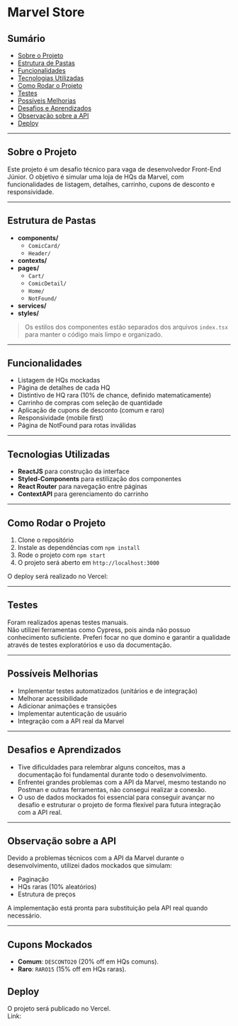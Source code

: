 # Marvel Store

## Sumário
- [Sobre o Projeto](#sobre-o-projeto)
- [Estrutura de Pastas](#estrutura-de-pastas)
- [Funcionalidades](#funcionalidades)
- [Tecnologias Utilizadas](#tecnologias-utilizadas)
- [Como Rodar o Projeto](#como-rodar-o-projeto)
- [Testes](#testes)
- [Possíveis Melhorias](#possíveis-melhorias)
- [Desafios e Aprendizados](#desafios-e-aprendizados)
- [Observação sobre a API](#observação-sobre-a-api)
- [Deploy](#deploy)

---

## Sobre o Projeto

Este projeto é um desafio técnico para vaga de desenvolvedor Front-End Júnior. O objetivo é simular uma loja de HQs da Marvel, com funcionalidades de listagem, detalhes, carrinho, cupons de desconto e responsividade.

---

## Estrutura de Pastas

- **components/**
  - `ComicCard/`
  - `Header/`
- **contexts/**
- **pages/**
  - `Cart/`
  - `ComicDetail/`
  - `Home/`
  - `NotFound/`
- **services/**
- **styles/**

> Os estilos dos componentes estão separados dos arquivos `index.tsx` para manter o código mais limpo e organizado.

---

## Funcionalidades

- Listagem de HQs mockadas
- Página de detalhes de cada HQ
- Distintivo de HQ rara (10% de chance, definido matematicamente)
- Carrinho de compras com seleção de quantidade
- Aplicação de cupons de desconto (comum e raro)
- Responsividade (mobile first)
- Página de NotFound para rotas inválidas

---

## Tecnologias Utilizadas

- **ReactJS** para construção da interface
- **Styled-Components** para estilização dos componentes
- **React Router** para navegação entre páginas
- **ContextAPI** para gerenciamento do carrinho

---

## Como Rodar o Projeto

1. Clone o repositório
2. Instale as dependências com `npm install`
3. Rode o projeto com `npm start`
4. O projeto será aberto em `http://localhost:3000`

O deploy será realizado no Vercel: 

---

## Testes

Foram realizados apenas testes manuais.  
Não utilizei ferramentas como Cypress, pois ainda não possuo conhecimento suficiente. Preferi focar no que domino e garantir a qualidade através de testes exploratórios e uso da documentação.

---

## Possíveis Melhorias

- Implementar testes automatizados (unitários e de integração)
- Melhorar acessibilidade
- Adicionar animações e transições
- Implementar autenticação de usuário
- Integração com a API real da Marvel

---

## Desafios e Aprendizados

- Tive dificuldades para relembrar alguns conceitos, mas a documentação foi fundamental durante todo o desenvolvimento.
- Enfrentei grandes problemas com a API da Marvel, mesmo testando no Postman e outras ferramentas, não consegui realizar a conexão.
- O uso de dados mockados foi essencial para conseguir avançar no desafio e estruturar o projeto de forma flexível para futura integração com a API real.

---

## Observação sobre a API

Devido a problemas técnicos com a API da Marvel durante o desenvolvimento, utilizei dados mockados que simulam:
- Paginação
- HQs raras (10% aleatórios)
- Estrutura de preços

A implementação está pronta para substituição pela API real quando necessário.

---

## Cupons Mockados  
- **Comum**: `DESCONTO20` (20% off em HQs comuns).  
- **Raro**: `RARO15` (15% off em HQs raras).  

## Deploy

O projeto será publicado no Vercel.  
Link: 
